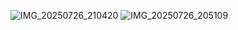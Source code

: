 ![IMG_20250726_210420](https://github.com/user-attachments/assets/b8c4c8e8-ad06-4c79-86d6-f7298fe6c086)
![IMG_20250726_205109](https://github.com/user-attachments/assets/cd020b59-6d7a-4937-a087-253f766e3aec)

